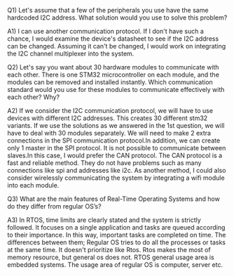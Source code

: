 Q1) Let's assume that a few of the peripherals you use have the same hardcoded I2C address. 
What solution would you use to solve this problem?


A1) I can use another communication protocol. If I don't have such a chance, 
I would examine the device's datasheet to see if the I2C address can be changed. 
Assuming it can't be changed, I would work on integrating the I2C channel multiplexer into the system.


Q2) Let's say you want about 30 hardware modules to communicate with each other. There is one STM32
microcontroller on each module, and the modules can be removed and installed instantly.
Which communication standard would you use for these modules to communicate effectively with each other? Why?


A2) If we consider the I2C communication protocol, we will have to use devices with different I2C addresses.
This creates 30 different stm32 variants. If we use the solutions as we answered in the 1st question,
we will have to deal with 30 modules separately. We will need to make 2 extra connections in the SPI 
communication protocol.In addition, we can create only 1 master in the SPI protocol. It is not possible
to communicate between slaves.In this case, I would prefer the CAN protocol. The CAN protocol is a fast
and reliable method. They do not have problems such as many connections like spi and addresses like i2c.
As another method, I could also consider wirelessly communicating the system by integrating a wifi
module into each module.


Q3) What are the main features of Real-Time Operating Systems and how do they differ from regular OS’s?


A3) In RTOS, time limits are clearly stated and the system is strictly followed.
It focuses on a single application and tasks are queued according to their importance. 
In this way, important tasks are completed on time. The differences between them; 
Regular OS tries to do all the processes or tasks at the same time. It doesn't prioritize like Rtos.
Rtos makes the most of memory resource, but general os does not. RTOS general usage area is embedded systems.
The usage area of regular OS is computer, server etc.
